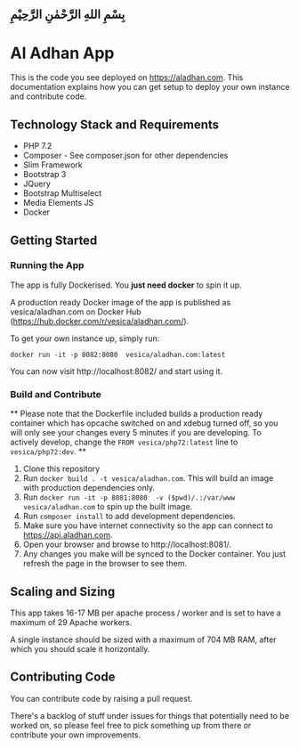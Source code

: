 ## بِسْمِ اللهِ الرَّحْمٰنِ الرَّحِيْمِ

# Al Adhan App

This is the code you see deployed on https://aladhan.com. This documentation explains how you can get setup
to deploy your own instance and contribute code.

## Technology Stack and Requirements
* PHP 7.2
* Composer - See composer.json for other dependencies
* Slim Framework
* Bootstrap 3
* JQuery
* Bootstrap Multiselect
* Media Elements JS
* Docker

## Getting Started

### Running the App

The app is fully Dockerised. You **just need docker** to spin it up.

A production ready Docker image of the app is published as vesica/aladhan.com on Docker Hub (https://hub.docker.com/r/vesica/aladhan.com/).

To get your own instance up, simply run:

```
docker run -it -p 8082:8080  vesica/aladhan.com:latest
``` 

You can now visit http://localhost:8082/ and start using it.

### Build and Contribute

** Please note that the Dockerfile included builds a production ready container which has opcache switched on and xdebug turned off, so you will only see your changes every 5 minutes if you are developing. To actively develop, change the ```FROM vesica/php72:latest``` line to ```vesica/php72:dev```. **

1. Clone this repository
2. Run ```docker build . -t vesica/aladhan.com```. This will build an image with production dependencies only.
3. Run ```docker run -it -p 8081:8080  -v ($pwd)/.:/var/www vesica/aladhan.com``` to spin up the built image.
3. Run ```composer install``` to add development dependencies.
6. Make sure you have internet connectivity so the app can connect to https://api.aladhan.com.
7. Open your browser and browse to http://localhost:8081/.
8. Any changes you make will be synced to the Docker container. You just refresh the page in the browser to see them.

## Scaling and Sizing

This app takes 16-17 MB per apache process / worker and is set to have a maximum of 29 Apache workers.

A single instance should be sized with a maximum of 704 MB RAM, after which you should scale it horizontally.

## Contributing Code

You can contribute code by raising a pull request.

There's a backlog of stuff under issues for things that potentially need to be worked on, so please feel free to pick something up from there or contribute your own improvements.
